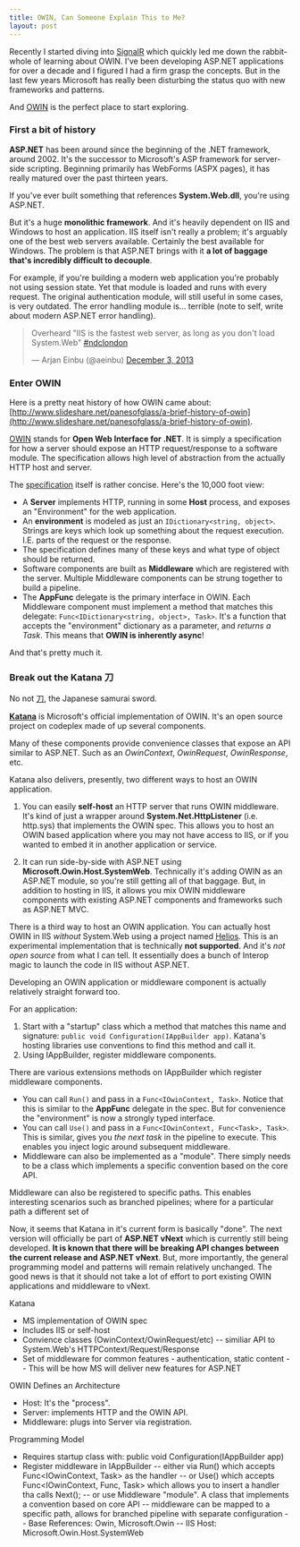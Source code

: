 ```yaml
---
title: OWIN, Can Someone Explain This to Me?
layout: post
---
```


Recently I started diving into [SignalR](http://signalr.net/) which quickly led me down the rabbit-whole of learning about OWIN. I've been developing ASP.NET applications for over a decade and I figured I had a firm grasp the concepts. But in the last few years Microsoft has really been disturbing the status quo with new frameworks and patterns.

And [OWIN](http://owin.org/) is the perfect place to start exploring.

### First a bit of history

**ASP.NET** has been around since the beginning of the .NET framework, around 2002. It's the successor to Microsoft's ASP framework for server-side scripting. Beginning primarily has WebForms (ASPX pages), it has really matured over the past thirteen years.

If you've ever built something that references **System.Web.dll**, you're using ASP.NET.

But it's a huge **monolithic framework**. And it's heavily dependent on IIS and Windows to host an application. IIS itself isn't really a problem; it's arguably one of the best web servers available. Certainly the best available for Windows. The problem is that ASP.NET brings with it **a lot of baggage that's incredibly difficult to decouple**.

For example, if you're building a modern web application you're probably not using session state. Yet that module is loaded and runs with every request. The original authentication module, will still useful in some cases, is very outdated. The error handling module is... terrible (note to self, write about modern ASP.NET error handling).

<blockquote class="twitter-tweet" lang="en"><p lang="en" dir="ltr">Overheard &quot;IIS is the fastest web server, as long as you don&#39;t load System.Web&quot; <a href="https://twitter.com/hashtag/ndclondon?src=hash">#ndclondon</a></p>&mdash; Arjan Einbu (@aeinbu) <a href="https://twitter.com/aeinbu/status/407816285058514944">December 3, 2013</a></blockquote>
<script async src="//platform.twitter.com/widgets.js" charset="utf-8"></script>

### Enter OWIN

Here is a pretty neat history of how OWIN came about: [http://www.slideshare.net/panesofglass/a-brief-history-of-owin](http://www.slideshare.net/panesofglass/a-brief-history-of-owin).

[OWIN](http://owin.org/) stands for **Open Web Interface for .NET**. It is simply a specification for how a server should expose an HTTP request/response to a software module. The specification allows high level of abstraction from the actually HTTP host and server.

The [specification](http://owin.org/html/spec/owin-1.0.html) itself is rather concise. Here's the 10,000 foot view:

* A **Server** implements HTTP, running in some **Host** process, and exposes an "Environment" for the web application.
* An **environment** is modeled as just an `IDictionary<string, object>`. Strings are keys which look up something about the request execution. I.E. parts of the request or the response.
* The specification defines many of these keys and what type of object should be returned.
* Software components are built as **Middleware** which are registered with the server. Multiple Middleware components can be strung together to build a pipeline. 
* The **AppFunc** delegate is the primary interface in OWIN. Each Middleware component must implement a method that matches this delegate: `Func<IDictionary<string, object>, Task>`. It's a function that accepts the "environment" dictionary as a parameter, and *returns a Task*. This means that **OWIN is inherently async**!

And that's pretty much it.

### Break out the Katana 刀

No not [刀](https://en.wikipedia.org/wiki/Katana), the Japanese samurai sword. 

**[Katana](http://katanaproject.codeplex.com/)** is Microsoft's official implementation of OWIN. It's an open source project on codeplex made of up several components.

Many of these components provide convenience classes that expose an API similar to ASP.NET. Such as an *OwinContext*, *OwinRequest*, *OwinResponse*, etc.

Katana also delivers, presently, two different ways to host an OWIN application.

1. You can easily **self-host** an HTTP server that runs OWIN middleware. It's kind of just a wrapper around **System.Net.HttpListener** (i.e. http.sys) that implements the OWIN spec. This allows you to host an OWIN based application where you may not have access to IIS, or if you wanted to embed it in another application or service.

2. It can run side-by-side with ASP.NET using **Microsoft.Owin.Host.SystemWeb**. Technically it's adding OWIN as an ASP.NET module, so you're still getting all of that baggage. But, in addition to hosting in IIS, it allows you mix OWIN middleware components with existing ASP.NET components and frameworks such as ASP.NET MVC.

There is a third way to host an OWIN application. You can actually host OWIN in IIS *without* System.Web using a project named [Helios](https://www.nuget.org/packages/Microsoft.Owin.Host.IIS/). This is an experimental implementation that is technically **not supported**. And it's *not open source* from what I can tell. It essentially does a bunch of Interop magic to launch the code in IIS without ASP.NET.

Developing an OWIN application or middleware component is actually relatively straight forward too.

For an application:

1. Start with a "startup" class which a method that matches this name and signature: `public void Configuration(IAppBuilder app)`. Katana's hosting libraries use conventions to find this method and call it.
2. Using IAppBuilder, register middleware components.

There are various extensions methods on IAppBuilder which register middleware components.

* You can call `Run()` and pass in a `Func<IOwinContext, Task>`. Notice that this is similar to the **AppFunc** delegate in the spec. But for convenience the "environment" is now a strongly typed interface.
* You can call `Use()` and pass in a `Func<IOwinContext, Func<Task>, Task>`. This is similar, gives you *the next task* in the pipeline to execute. This enables you inject logic around subsequent middleware.
* Middleware can also be implemented as a "module". There simply needs to be a class which implements a specific convention based on the core API.

Middleware can also be registered to specific paths. This enables interesting scenarios such as branched pipelines; where for a particular path a different set of

Now, it seems that Katana in it's current form is basically "done". The next version will officially be part of **ASP.NET vNext** which is currently still being developed. **It is known that there will be breaking API changes between the current release and ASP.NET vNext**. But, more importantly, the general programming model and patterns will remain relatively unchanged. The good news is that it should not take a lot of effort to port existing OWIN applications and middleware to vNext.

Katana
- MS implementation of OWIN spec
- Includes IIS or self-host
- Convience classes (OwinContext/OwinRequest/etc)
-- similiar API to System.Web's HTTPContext/Request/Response
- Set of middleware for common features - authentication, static content
-- This will be how MS will deliver new features for ASP.NET

OWIN Defines an Architecture
- Host: It's the "process".
- Server: implements HTTP and the OWIN API.
- Middleware: plugs into Server via registration.

Programming Model
- Requires startup class with: public void Configuration(IAppBuilder app)
- Register middleware in IAppBuilder
-- either via Run() which accepts Func<IOwinContext, Task> as the handler
-- or Use() which accepts Func<IOwinContext, Func<Task>, Task> which allows you to insert a handler tha calls Next();
-- or use Middleware "module". A class that implements a convention based on core API
-- middleware can be mapped to a specific path, allows for branched pipeline with separate configuration
-- Base References: Owin, Microsoft.Owin
-- IIS Host: Microsoft.Owin.Host.SystemWeb
